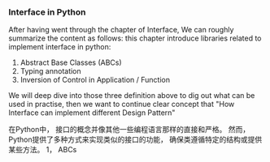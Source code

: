 ### Interface in Python
After having went through the chapter of Interface, We can roughly summarize the content as follows: this chapter introduce 
libraries related to implement interface in python: 
1. Abstract Base Classes (ABCs)
2. Typing annotation
3. Inversion of Control in Application / Function

We will deep dive into those three definition above to dig out what can be used in practise, then we want to continue clear 
concept that "How Interface can implement different Design Pattern"

在Python中， 接口的概念并像其他一些编程语言那样的直接和严格。 然而， Python提供了多种方式来实现类似的接口的功能， 确保类遵循特定的结构或提供某些方法。
1， ABCs